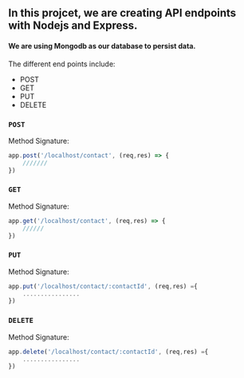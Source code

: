 ## In this projcet, we are creating API endpoints with Nodejs and Express.

#### We are using Mongodb as our database to persist data.

The different end points include:
- POST 
- GET
- PUT 
- DELETE

### `POST`

Method Signature:

```js
app.post('/localhost/contact', (req,res) => {
    ///////
})
```

### `GET`

Method Signature:

```js
app.get('/localhost/contact', (req,res) => {
    //////
})
```

### `PUT`

Method Signature:

```js
app.put('/localhost/contact/:contactId', (req,res) ={
    ................
})
```

### `DELETE`

Method Signature:

```js
app.delete('/localhost/contact/:contactId', (req,res) ={
    ................
})
```
